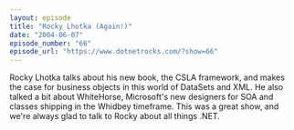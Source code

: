 ```yaml
---
layout: episode
title: "Rocky Lhotka (Again!)"
date: "2004-06-07"
episode_number: "66"
episode_url: "https://www.dotnetrocks.com/?show=66"
---
```


Rocky Lhotka talks about his new book, the CSLA framework, and makes the case for business objects in this world of DataSets and XML. He also talked a bit about WhiteHorse, Microsoft's new designers for SOA and classes shipping in the Whidbey timeframe. This was a great show, and we're always glad to talk to Rocky about all things .NET.

